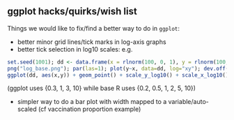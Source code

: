 ## ggplot hacks/quirks/wish list

Things we would like to fix/find a better way to do in `ggplot`:

- better minor grid lines/tick marks in log-axis graphs
- better tick selection in log10 scales: e.g.
```r
set.seed(1001); dd <- data.frame(x = rlnorm(100, 0, 1), y = rlnorm(100,0,1))
png("log_base.png"); par(las=1); plot(y~x, data=dd, log="xy"); dev.off()
ggplot(dd, aes(x,y)) + geom_point() + scale_y_log10() + scale_x_log10(); ggsave("log_gg.png")
```
(ggplot uses {0.3, 1, 3, 10} while base R uses {0.2, 0.5, 1, 2, 5, 10})
- simpler way to do a bar plot with width mapped to a variable/auto-scaled (cf vaccination proportion example)
